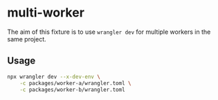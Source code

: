 # multi-worker

The aim of this fixture is to use `wrangler dev` for multiple workers in the same project.

## Usage

```sh
npx wrangler dev --x-dev-env \
    -c packages/worker-a/wrangler.toml \
    -c packages/worker-b/wrangler.toml
```
